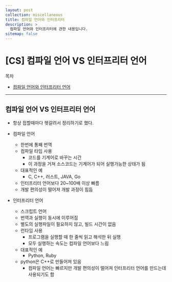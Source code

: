 ```yaml
---
layout: post
collection: miscellaneous
title: 컴파일 언어와 인터프리터
description: >
  컴파일 언어와 인터프리터에 관한 내용입니다.
sitemap: false
---
```


# [CS] 컴파일 언어 VS 인터프리터 언어

목차

- [컴파일 언어와 인터프리터 언어](#컴파일-언어-vs-인터프리터-언어)

---

## 컴파일 언어 VS 인터프리터 언어

- 항상 접할때마다 헷갈려서 정리하기로 했다.

- 컴파일 언어

  - 한번에 통째 번역
  - 컴파일 타임 사용
    - 코드를 기계어로 바꾸는 시간
    - 이 과정을 거쳐 소스코드는 기계어가 되어 실행가능한 상태가 됨
  - 대표적인 예
    - C, C++, 러스트, JAVA, Go
  - 인터프리터 언어보다 20~100배 이상 빠름
  - 개발 편의성이 떨어져 개발 과정이 힘듬

- 인터프리터 언어
  - 스크립트 언어
  - 번역과 실행이 동시에 이루어짐
  - 별도의 실행파일이 필요하지 않고, 빌드 시간이 없음
  - 런타임 사용
    - 프로그램을 실행할 때 한 줄씩 읽고 해석한 뒤 실행
    - 모두 실행하는 속도는 컴파일 언어보다 느림
  - 대표적인 예
    - Python, Ruby
  - python은 C++로 만들어져 있음
    - 컴파일 언어는 빠르지만 개발 편의성이 떨어져 인터프리터 언어를 만드는데 사용되기도 함
